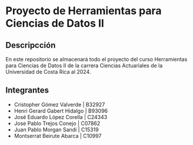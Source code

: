 # Proyecto de Herramientas para Ciencias de Datos II

## Descripcción
En este repositorio se almacenará todo el proyecto del curso Herramientas para Ciencias de Datos II de la carrera Ciencias Actuariales de la Universidad de Costa Rica al 2024.

## Integrantes
- Cristopher Gómez Valverde | B32927 
- Henri Gerard Gabert Hidalgo | B93096 
- José Eduardo López Corella | C24343 
- Jose Pablo Trejos Conejo | C07862 
- Juan Pablo Morgan Sandí | C15319 
- Montserrat Beirute Abarca | C10997
